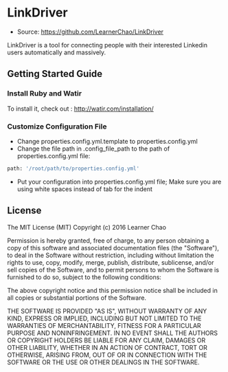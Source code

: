 # LinkDriver

* Source: https://github.com/LearnerChao/LinkDriver

LinkDriver is a tool for connecting people with their interested Linkedin users automatically and massively.


## Getting Started Guide


### Install Ruby and Watir

To install it, check out : http://watir.com/installation/


### Customize Configuration File

* Change properties.config.yml.template to properties.config.yml
* Change the file path in .config_file_path to the path of properties.config.yml file:
```bash
path: '/root/path/to/properties.config.yml'
```
* Put your configuration into properties.config.yml file; Make sure you are using white spaces instead of tab for the indent


## License

The MIT License (MIT)
Copyright (c) 2016 Learner Chao

Permission is hereby granted, free of charge, to any person obtaining a copy of this software and associated documentation files (the "Software"), to deal in the Software without restriction, including without limitation the rights to use, copy, modify, merge, publish, distribute, sublicense, and/or sell copies of the Software, and to permit persons to whom the Software is furnished to do so, subject to the following conditions:

The above copyright notice and this permission notice shall be included in all copies or substantial portions of the Software.

THE SOFTWARE IS PROVIDED "AS IS", WITHOUT WARRANTY OF ANY KIND, EXPRESS OR IMPLIED, INCLUDING BUT NOT LIMITED TO THE WARRANTIES OF MERCHANTABILITY, FITNESS FOR A PARTICULAR PURPOSE AND NONINFRINGEMENT. IN NO EVENT SHALL THE AUTHORS OR COPYRIGHT HOLDERS BE LIABLE FOR ANY CLAIM, DAMAGES OR OTHER LIABILITY, WHETHER IN AN ACTION OF CONTRACT, TORT OR OTHERWISE, ARISING FROM, OUT OF OR IN CONNECTION WITH THE SOFTWARE OR THE USE OR OTHER DEALINGS IN THE SOFTWARE.